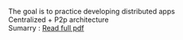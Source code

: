 The goal is to practice developing distributed apps \
Centralized + P2p architecture \
Sumarry : [Read full pdf](./Rapport.pdf)
